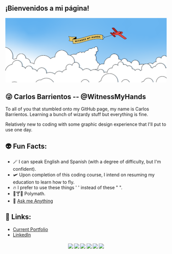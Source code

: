 ## ¡Bienvenidos a mi página!
![image](./assets/wmh-planes.png)

## 😜 Carlos Barrientos -- @WitnessMyHands

To all of you that stumbled onto my GitHub page, my name is Carlos Barrientos. Learning a bunch of wizardy stuff but everything is fine.

Relatively new to coding with some graphic design experience that I'll put to use one day.

## 👽 Fun Facts:

- 🪄 I can speak English and Spanish (with a degree of difficulty, but I'm confident).
- 🛩️ Upon completion of this coding course, I intend on resuming my education to learn how to fly.
- 🔥 I prefer to use these things ' ' instead of these " ".
- 🍷🍸🍻 Polymath.
- 💬 [Ask me Anything](mailto:cgbarr89@gmail.com)

## 💾 Links:

- [Current Portfolio](https://witnessmyhands.github.io/Portfolio-3/)
- [LinkedIn](https://www.linkedin.com/in/carlos-barrientos-0565b948/)

<h4 align="center">
    <img src='https://img.shields.io/badge/html5%20-%23E34F26.svg?&style=for-the-badge&logo=html5&logoColor=white' />
    <img src='https://img.shields.io/badge/css3%20-%231572B6.svg?&style=for-the-badge&logo=css3&logoColor=white' />
    <img src='https://img.shields.io/badge/javascript%20-%23323330.svg?&style=for-the-badge&logo=javascript&logoColor=%23F7DF1E' />
    <img src='https://img.shields.io/badge/jquery%20-%230769AD.svg?&style=for-the-badge&logo=jquery&logoColor=white' />
    <img src='https://img.shields.io/badge/node.js%20-%2343853D.svg?&style=for-the-badge&logo=node.js&logoColor=white' />
    <img src='https://img.shields.io/badge/bootstrap%20-%23563D7C.svg?&style=for-the-badge&logo=bootstrap&logoColor=white' />
</h4>
